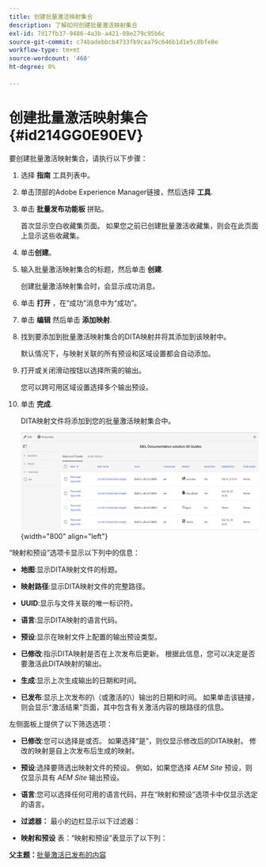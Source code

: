```yaml
---
title: 创建批量激活映射集合
description: 了解如何创建批量激活映射集合
exl-id: 7d17fb37-9486-4a3b-a421-08e279c95b6c
source-git-commit: c74badebbcb4733fb9caa79c646b1d1e5c8bfe8e
workflow-type: tm+mt
source-wordcount: '460'
ht-degree: 0%

---
```


# 创建批量激活映射集合 {#id214GG0E90EV}

要创建批量激活映射集合，请执行以下步骤：

1. 选择 **指南** 工具列表中。

1. 单击顶部的Adobe Experience Manager链接，然后选择 **工具**.

1. 单击 **批量发布功能板** 拼贴。

   首次显示空白收藏集页面。 如果您之前已创建批量激活收藏集，则会在此页面上显示这些收藏集。

1. 单击&#x200B;**创建**。

1. 输入批量激活映射集合的标题，然后单击 **创建**.

   创建批量激活映射集合时，会显示成功消息。

1. 单击 **打开** ，在“成功”消息中为“成功”。

1. 单击 **编辑** 然后单击 **添加映射**.

1. 找到要添加到批量激活映射集合的DITA映射并将其添加到该映射中。

   默认情况下，与映射关联的所有预设和区域设置都会自动添加。

1. 打开或关闭滑动按钮以选择所需的输出。

   您可以跨可用区域设置选择多个输出预设。

1. 单击 **完成**.

   DITA映射文件将添加到您的批量激活映射集合中。

   ![](images/bulk-activation-collection-created.png){width="800" align="left"}


“映射和预设”选项卡显示以下列中的信息：

- **地图**:显示DITA映射文件的标题。
- **映射路径**:显示DITA映射文件的完整路径。

- **UUID**:显示与文件关联的唯一标识符。

- **语言**:显示DITA映射的语言代码。
- **预设**:显示在映射文件上配置的输出预设类型。
- **已修改**:指示DITA映射是否在上次发布后更新。 根据此信息，您可以决定是否要激活此DITA映射的输出。
- **生成**:显示上次生成输出的日期和时间。
- **已发布**:显示上次发布的\（或激活的\）输出的日期和时间。 如果单击该链接，则会显示“激活结果”页面，其中包含有关激活内容的根路径的信息。


左侧面板上提供了以下筛选选项：

- **已修改**:您可以选择是或否。 如果选择“是”，则仅显示修改后的DITA映射。 修改的映射是自上次发布后生成的映射。
- **预设**:选择要筛选出映射文件的预设。 例如，如果您选择 *AEM Site* 预设，则仅显示具有 *AEM Site* 输出预设。
- **语言**:您可以选择任何可用的语言代码，并在“映射和预设”选项卡中仅显示选定的语言。

- **过滤器：** 最小的边栏显示以下过滤器：
- **映射和预设** 表：“映射和预设”表显示了以下列：

**父主题：**[&#x200B;批量激活已发布的内容](conf-bulk-activation.md)
